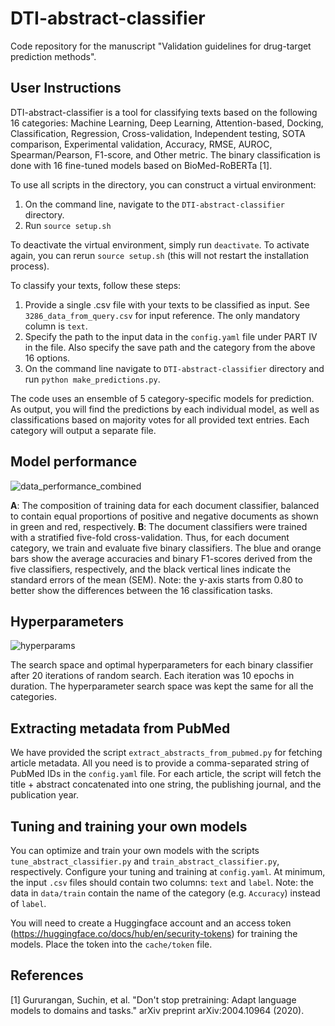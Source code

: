 # DTI-abstract-classifier

Code repository for the manuscript "Validation guidelines for drug-target prediction methods".

## User Instructions

DTI-abstract-classifier is a tool for classifying texts based on the following 16 categories: Machine Learning, Deep Learning, Attention-based, Docking, Classification, Regression, Cross-validation, Independent testing, SOTA comparison, Experimental validation, Accuracy, RMSE, AUROC, Spearman/Pearson, F1-score, and Other metric.
The binary classification is done with 16 fine-tuned models based on BioMed-RoBERTa [1].

To use all scripts in the directory, you can construct a virtual environment:
1. On the command line, navigate to the `DTI-abstract-classifier` directory.
2. Run `source setup.sh`

To deactivate the virtual environment, simply run `deactivate`.
To activate again, you can rerun `source setup.sh` (this will not restart the installation process).

To classify your texts, follow these steps:

1. Provide a single .csv file with your texts to be classified as input. See `3286_data_from_query.csv` for input reference. The only mandatory column is `text`.
2. Specify the path to the input data in the `config.yaml` file under PART IV in the file. Also specify the save path and the category from the above 16 options.
3. On the command line navigate to `DTI-abstract-classifier` directory and run `python make_predictions.py`.

The code uses an ensemble of 5 category-specific models for prediction. As output, you will find the predictions by each individual model, as well as classifications based on majority votes for all provided text entries. Each category will output a separate file.

## Model performance

![data_performance_combined](https://github.com/AronSchulman/DTI-abstract-classifier/assets/63584295/3366cd95-63dc-43ee-9974-6380f24e350d)

**A**: The composition of training data for each document classifier, balanced to contain equal proportions of positive and negative documents as shown in green and red, respectively. **B**: The document classifiers were trained with a stratified five-fold cross-validation. Thus, for each document category, we train and evaluate five binary classifiers. The blue and orange bars show the average accuracies and binary F1-scores derived from the five classifiers, respectively, and the black vertical lines indicate the standard errors of the mean (SEM). Note: the y-axis starts from 0.80 to better show the differences between the 16 classification tasks.

## Hyperparameters

![hyperparams](https://github.com/AronSchulman/DTI-abstract-classifier/assets/63584295/84a8c6fc-0100-476a-b8ce-4e9c7d67059b)

The search space and optimal hyperparameters for each binary classifier after 20 iterations of random search. Each iteration was 10 epochs in duration. The hyperparameter search space was kept the same for all the categories.

## Extracting metadata from PubMed

We have provided the script `extract_abstracts_from_pubmed.py` for fetching article metadata. All you need is to provide a comma-separated string of PubMed IDs in the `config.yaml` file. For each article, the script will fetch the title + abstract concatenated into one string, the publishing journal, and the publication year.

## Tuning and training your own models

You can optimize and train your own models with the scripts `tune_abstract_classifier.py` and `train_abstract_classifier.py`, respectively. Configure your tuning and training at `config.yaml`. At minimum, the input `.csv` files should contain two columns: `text` and `label`. Note: the data in `data/train` contain the name of the category (e.g. `Accuracy`) instead of `label`.

You will need to create a Huggingface account and an access token (https://huggingface.co/docs/hub/en/security-tokens) for training the models. Place the token into the `cache/token` file.

## References

[1] Gururangan, Suchin, et al. "Don't stop pretraining: Adapt language models to domains and tasks." arXiv preprint arXiv:2004.10964 (2020).

